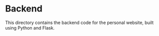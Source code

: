 # Backend

This directory contains the backend code for the personal website, built using Python and Flask.
